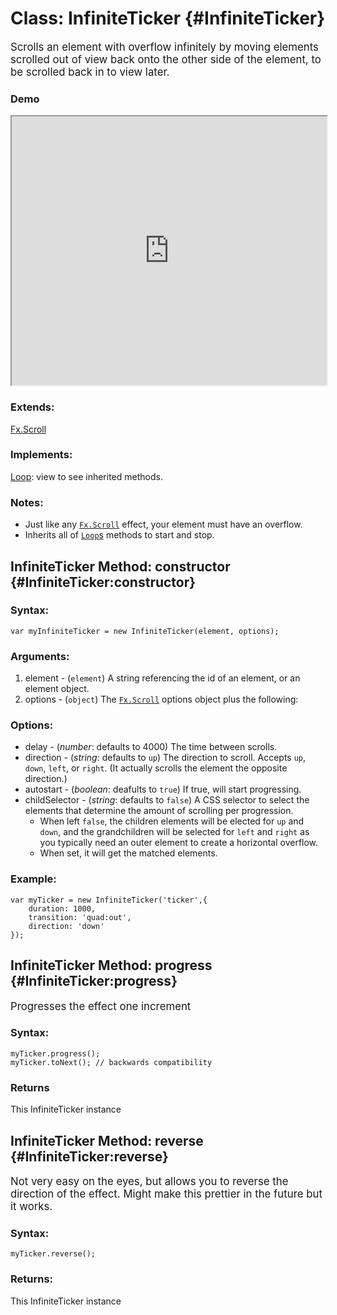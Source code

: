 Class: InfiniteTicker {#InfiniteTicker}
=======================================

<big>Scrolls an element with overflow infinitely by moving elements scrolled out of view back onto the other side of the element, to be scrolled back in to view later.</big>

### Demo

<iframe src="http://mootools.net/shell/rpflo/qFu99/embedded/result,js,html,css" style="width: 100%; height:430px"></iframe>

### Extends:

[Fx.Scroll][Fx.Scroll]

### Implements:

[Loop][Loop]: view to see inherited methods.

### Notes:

* Just like any [`Fx.Scroll`][Fx.Scroll] effect, your element must have an overflow.
* Inherits all of [`Loop`s][Loop] methods to start and stop.


InfiniteTicker Method: constructor {#InfiniteTicker:constructor}
-----------------------------------------------------------------

### Syntax:

	var myInfiniteTicker = new InfiniteTicker(element, options);

### Arguments:

1. element - (`element`) A string referencing the id of an element, or an element object.
2. options - (`object`) The [`Fx.Scroll`][Fx.Scroll] options object plus the following:

### Options:

* delay - (_number_: defaults to 4000) The time between scrolls.
* direction - (_string_: defaults to `up`) The direction to scroll.  Accepts `up`, `down`, `left`, or `right`.  (It actually scrolls the element the opposite direction.)
* autostart - (_boolean_: deafults to `true`) If true, will start progressing.
* childSelector - (_string_: defaults to `false`) A CSS selector to select the elements that determine the amount of scrolling per progression.
  * When left `false`, the children elements will be elected for `up` and `down`, and the grandchildren will be selected for `left` and `right` as you typically need an outer element to create a horizontal overflow.
  * When set, it will get the matched elements.

### Example:

    var myTicker = new InfiniteTicker('ticker',{
    	duration: 1000,
    	transition: 'quad:out',
    	direction: 'down'
    });


InfiniteTicker Method: progress {#InfiniteTicker:progress}
-----------------------------------------------------------

<big>Progresses the effect one increment</big>

### Syntax:

    myTicker.progress();
    myTicker.toNext(); // backwards compatibility

### Returns

This InfiniteTicker instance

InfiniteTicker Method: reverse {#InfiniteTicker:reverse}
---------------------------------------------------------

<big>Not very easy on the eyes, but allows you to reverse the direction of the effect. Might make this prettier in the future but it works.</big>

### Syntax:

    myTicker.reverse();

### Returns:

This InfiniteTicker instance

[Fx.Scroll]:http://mootools.net/docs/more/Fx/Fx.Scroll
[Loop]:http://mootools.net/forge/p/loop